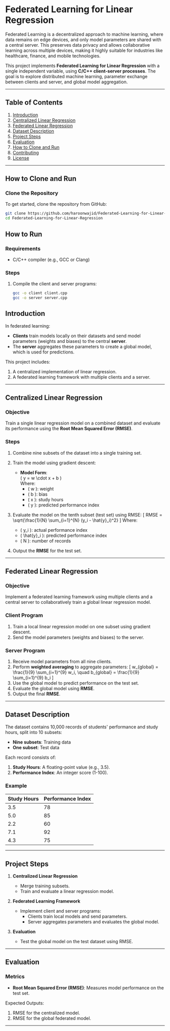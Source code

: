 # Federated Learning for Linear Regression

Federated Learning is a decentralized approach to machine learning, where data remains on edge devices, and only model parameters are shared with a central server. This preserves data privacy and allows collaborative learning across multiple devices, making it highly suitable for industries like healthcare, finance, and mobile technologies.

This project implements **Federated Learning for Linear Regression** with a single independent variable, using **C/C++ client-server processes**. The goal is to explore distributed machine learning, parameter exchange between clients and server, and global model aggregation.

---

## Table of Contents
1. [Introduction](#introduction)
2. [Centralized Linear Regression](#centralized-linear-regression)
3. [Federated Linear Regression](#federated-linear-regression)
4. [Dataset Description](#dataset-description)
5. [Project Steps](#project-steps)
6. [Evaluation](#evaluation)
7. [How to Clone and Run](#how-to-clone-and-run)
8. [Contributing](#contributing)
9. [License](#license)

---
## How to Clone and Run

### Clone the Repository
To get started, clone the repository from GitHub:
```bash
git clone https://github.com/haroonwajid/Federated-Learning-for-Linear-Regression.git
cd Federated-Learning-for-Linear-Regression
```
## How to Run

### Requirements
- C/C++ compiler (e.g., GCC or Clang)

### Steps
1. Compile the client and server programs:
   ```bash
   gcc -o client client.cpp
   gcc -o server server.cpp

## Introduction

In federated learning:
- **Clients** train models locally on their datasets and send model parameters (weights and biases) to the central **server**.
- The **server** aggregates these parameters to create a global model, which is used for predictions.

This project includes:
1. A centralized implementation of linear regression.
2. A federated learning framework with multiple clients and a server.

---

## Centralized Linear Regression

### Objective
Train a single linear regression model on a combined dataset and evaluate its performance using the **Root Mean Squared Error (RMSE)**.

### Steps
1. Combine nine subsets of the dataset into a single training set.
2. Train the model using gradient descent:
   - **Model Form**:  
     \( y = w \cdot x + b \)  
     Where:
     - \( w \): weight  
     - \( b \): bias  
     - \( x \): study hours  
     - \( y \): predicted performance index  
3. Evaluate the model on the tenth subset (test set) using RMSE:
   \[
   RMSE = \sqrt{\frac{1}{N} \sum_{i=1}^{N} (y_i - \hat{y}_i)^2}
   \]
   Where:
   - \( y_i \): actual performance index  
   - \( \hat{y}_i \): predicted performance index  
   - \( N \): number of records  

4. Output the **RMSE** for the test set.

---

## Federated Linear Regression

### Objective
Implement a federated learning framework using multiple clients and a central server to collaboratively train a global linear regression model.

### Client Program
1. Train a local linear regression model on one subset using gradient descent.
2. Send the model parameters (weights and biases) to the server.

### Server Program
1. Receive model parameters from all nine clients.
2. Perform **weighted averaging** to aggregate parameters:
   \[
   w_{global} = \frac{1}{9} \sum_{i=1}^{9} w_i, \quad b_{global} = \frac{1}{9} \sum_{i=1}^{9} b_i
   \]
3. Use the global model to predict performance on the test set.
4. Evaluate the global model using **RMSE**.
5. Output the final **RMSE**.

---

## Dataset Description

The dataset contains 10,000 records of students' performance and study hours, split into 10 subsets:
- **Nine subsets**: Training data  
- **One subset**: Test data  

Each record consists of:
1. **Study Hours**: A floating-point value (e.g., 3.5).
2. **Performance Index**: An integer score (1-100).

### Example
| Study Hours | Performance Index |
|-------------|-------------------|
| 3.5         | 78                |
| 5.0         | 85                |
| 2.2         | 60                |
| 7.1         | 92                |
| 4.3         | 75                |

---

## Project Steps

1. **Centralized Linear Regression**
   - Merge training subsets.
   - Train and evaluate a linear regression model.

2. **Federated Learning Framework**
   - Implement client and server programs:
     - Clients train local models and send parameters.
     - Server aggregates parameters and evaluates the global model.

3. **Evaluation**
   - Test the global model on the test dataset using RMSE.

---

## Evaluation

### Metrics
- **Root Mean Squared Error (RMSE)**: Measures model performance on the test set.

Expected Outputs:
1. RMSE for the centralized model.
2. RMSE for the global federated model.

---

